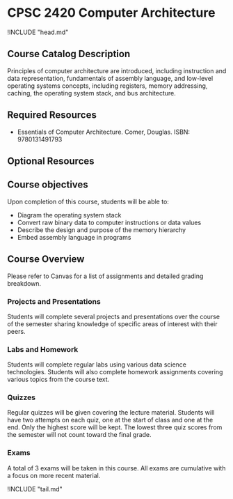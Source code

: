 CPSC 2420 Computer Architecture
===============================

!INCLUDE "head.md"

Course Catalog Description
--------------------------

Principles of computer architecture are introduced, including instruction and data representation, fundamentals of assembly language, and low-level operating systems concepts, including registers, memory addressing, caching, the operating system stack, and bus architecture.

Required Resources
------------------

- Essentials of Computer Architecture. Comer, Douglas. ISBN: 9780131491793

Optional Resources
------------------

Course objectives
-----------------

Upon completion of this course, students will be able to:

- Diagram the operating system stack
- Convert raw binary data to computer instructions or data values
- Describe the design and purpose of the memory hierarchy
- Embed assembly language in programs

Course Overview
---------------

Please refer to Canvas for a list of assignments and detailed grading breakdown.

### Projects and Presentations

Students will complete several projects and presentations over the course of the semester sharing knowledge of specific areas of interest with their peers.

### Labs and Homework

Students will complete regular labs using various data science technologies. Students will also complete homework assignments covering various topics from the course text.

### Quizzes

Regular quizzes will be given covering the lecture material. Students will have two attempts on each quiz, one at the start of class and one at the end. Only the highest score will be kept. The lowest three quiz scores from the semester will not count toward the final grade.

### Exams

A total of 3 exams will be taken in this course. All exams are cumulative with a focus on more recent material.

!INCLUDE "tail.md"
